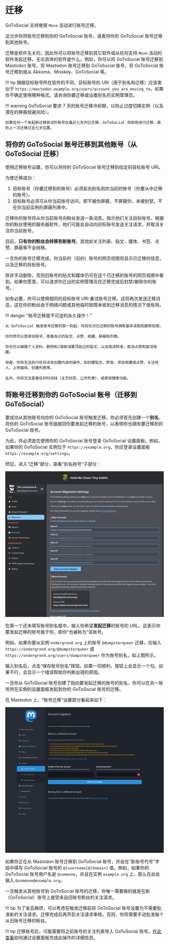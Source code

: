# 迁移

GoToSocial 支持使用 `Move` 活动进行账号迁移。

这允许你将账号迁移到你的 GoToSocial 账号，或者将你的 GoToSocial 账号迁移到其他账号。

迁移是软件无关的，因此你可以将账号迁移到其它软件或从任何支持 `Move` 活动的软件发起迁移，无论具体的软件是什么。例如，你可以将 GoToSocial 账号迁移到 Mastodon 账号，将 Mastodon 账号迁移到 GoToSocial 账号，将 GoToSocial 账号迁移到或从 Akkoma、Misskey、GoToSocial 等。

!!! tip
    根据目标账号所在软件的不同，目标账号的 URI（用于别名和迁移）应该类似于 `https://mastodon.example.org/users/account_you_are_moving_to`。如果你不确定使用哪种格式，请咨询你要迁移或设置别名的实例管理员。

!!! warning
    GoToSocial 要求 7 天的账号迁移冷却期，以防止过度切换实例（以及潜在的屏蔽规避风险）。
    
    如果任何一个发起新迁移尝试的账号在最近七天内已迁移，GoToSocial 将拒绝进行迁移，直到上一次迁移过去七天位置。

## 将你的 GoToSocial 账号迁移到其他账号（从 GoToSocial 迁移）

使用迁移账号设置，你可以将你的 GoToSocial 账号迁移到给定的目标账号 URI。

为使迁移成功：

1. 目标账号（你要迁移到的账号）必须反向别名到你当前的账号（你要从中迁移的账号）。
2. 目标账号必须可从你当前账号访问，即不被你屏蔽，不屏蔽你，未被封禁，不在你当前实例的屏蔽列表中。

迁移你的账号将从你当前账号向粉丝发送一条消息，指示他们关注目标账号。根据你的粉丝使用的服务器软件，他们可能会自动向目标账号发送关注请求，并取消关注你当前账号。

目前，**只有你的粉丝会转移到新账号**。其他如关注列表、贴文、媒体、书签、点赞、屏蔽等不会转移。

一旦你的账号迁移完成，你当前的（旧的）账号的网页视图将显示已迁移的信息，以及迁移的目标账号。

除非手动删除，否则旧账号的贴文和媒体仍可在这个已迁移的账号的网页视图中看到。如果你愿意，可以请求你迁出的实例管理员在迁移完成后封禁/删除你的账号。

如有必要，你可以使用相同的目标账号 URI 重试账号迁移。这将再次发送迁移消息。这在你的粉丝由于网络问题或其他临时故障未收到迁移消息的情况下很有用。

!!! danger "账号迁移是不可逆的永久操作！"
    
    从 GoToSocial 触发账号迁移的那一刻起，你将仅对已迁移的账号拥有基本读取和删除权限。
    
    你仍然可以登录旧账号，查看自己的贴文、点赞、收藏、屏蔽和列表。
    
    你也可以编辑个人资料，删除和/或取消置顶自己的贴文，以及取消转发、取消点赞和取消收藏。
    
    但是，你将无法执行任何涉及创建内容的操作，如创建贴文、转发、添加收藏或点赞、关注他人、上传媒体、创建列表等。
    
    此外，你将无法查看任何时间线（主页标签、公共列表），或使用搜索功能。

## 将账号迁移到你的 GoToSocial 账号（迁移到 GoToSocial）

要成功从其他账号向你的 GoToSocial 账号触发迁移，你必须首先创建一个**别名**，将你的 GoToSocial 账号链接回你要发起迁移的账号，以表明你也拥有要迁移到的 GoToSocial 账号。

为此，你必须首先使用你的 GoToSocial 账号登录 GoToSocial 设置面板。例如，如果你的 GoToSocial 实例位于 `https://example.org`，你应登录设置面板 `https://example.org/settings`。

然后，进入“迁移”部分，查看“别名账号”子部分：

![展示已填写账号别名的别名账号子部分。](../../../assets/migration-aliasing.png)

在第一个还未填写账号别名框中，输入你希望**发起迁移**的账号的 URL。这表示你要发起迁移的账号属于你，即你“也被称为”该账号。

例如，如果你要从实例 `ondergrond.org` 上的账号 `@dumpsterqueer` 迁移，应输入 `https://ondergrond.org/@dumpsterqueer` 或 `https://ondergrond.org/users/dumpsterqueer` 作为账号别名，如上图所示。

输入别名后，点击“保存账号别名”按钮。如果一切顺利，按钮上会显示一个勾。如果不行，会显示一个错误帮助你判断出错的原因。

一旦你从 GoToSocial 账号创建了指向要发起迁移的账号的别名，你可以在另一账号所在实例的设置面板发起到你的 GoToSocial 账号的迁移。

在 Mastodon 上，“账号迁移”设置部分看起来如下：

![Mastodon “账号迁移”设置页面。](../../../assets/migration-mastodon.png)

如果你正在从 Mastodon 账号迁移到 GoToSocial 账号，你会在“新账号代号”字段中填写 GoToSocial 账号的 `@[username]@[domain]` 值。例如，如果你的 GoToSocial 账号用户名是 `@someone`，并且在实例 `example.org` 上，那么在此处输入 `@someone@example.org`。

一旦触发从其他账号到 GoToSocial 账号的迁移，你唯一需要做的就是在新（GoToSocial）账号上接受来自旧账号粉丝的关注请求。

!!! tip
    为了省去麻烦，可以考虑在触发迁移前将 GoToSocial 账号设置为不需要批准新的关注请求。迁移完成后再开启关注请求审核。否则，你将需要手动批准每个从旧账号迁移的粉丝。

!!! tip
    迁移账号后，可能需要将之前账号的关注列表导入 GoToSocial 账号。[在此查看](./settings.md#import)如何通过设置面板完成此操作的详细信息。
